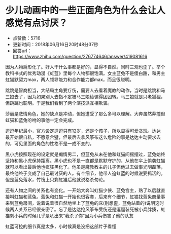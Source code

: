 # 少儿动画中的一些正面角色为什么会让人感觉有点讨厌？
- 点赞数：5716
- 更新时间：2018年06月16日20时48分37秒
- 回答url：https://www.zhihu.com/question/276774646/answer/419081616
<body>
 <p data-pid="kUHOs-Jg">因为人物扁形化了。好人干什么事都是好的，显得不自然。同时三观也歪了。举个教科书式的优秀动漫《虹蓝》里每个人物都很饱满。女主蓝兔不是傻白甜，和男主虹猫默契力max，两人领导能力和合作能力都max，而且很聪明。</p>
 <p data-pid="P-2Txfni">跳跳是智商担当，大结局主角要疗伤，需要人去看着魔教的动作，当时是跳跳和马三娘去了，因为如果别人去指不定被马三娘给骗得团团转。马三娘就是只老狐狸，但跳跳也聪明。于是我们看到了两个演技派互相欺骗。</p>
 <p data-pid="Vf_NiwxS">莎丽是悲情角色，她的缺点是冲动，但她遭受了那么多可以理解。大奔虽然莽撞但虹猫和蓝兔吩咐的事他一定会完成。</p>
 <p data-pid="ZAI2XUGJ">逗逗年纪最小，官方设定逗逗只有12岁，还是个孩子，所以显得可爱贪玩。达达最开始很自私，不愿意合璧，但最后去拿风筝布这么危险的事是达达主动要求去的，可见里面的角色的性格不是一成不变的。</p>
 <p data-pid="CyEdFkBi">黑小虎按照现在的设定就是痴情男二，但蓝兔从未在他和虹猫间摇摆过，蓝兔始终坚持和黑小虎保持距离。黑小虎也不是一直都是默默守护的，从他在伞上偷袭虹猫就可以看出最后他也疯狂黑化了。他虽是魔教教主的儿子但他过去做事光明磊落，最终他终于变成了自己最讨厌的人。有个细节，他带人追虹蓝的时候说要抓活的。但是蓝兔落水，竹筏上只剩虹猫后他就说格杀勿论。</p>
 <p data-pid="5j8euor0">还有人物之间的关系也有变化。一开始大奔叫虹猫少侠、蓝兔宫主，熟了以后就直接叫虹猫和蓝兔。蓝兔和虹猫一开始也很客套，后来有个细节，虹猫找蓝兔商量事来到蓝兔房间，说着说着很自然地坐上了蓝兔的床(别想歪，蓝兔站着的)说明这时候两人关系已经很亲密了。忘了是达达抢风筝布受伤还是逗逗装死被小兵胖揍，虹猫刺小兵的时候几乎是吼出来“我杀了你”因为小兵伤害了他的队友</p>
 <p data-pid="vPEeFH0R">虹蓝可挖的细节真是太多，小时候真是没把这部片子看懂</p>
</body>
